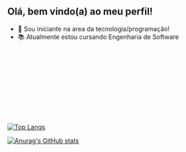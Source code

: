 ## Olá, bem vindo(a) ao meu perfil!

- 🌱 Sou iniciante na area da tecnologia/programação!
- 📚 Atualmente estou cursando Engenharia de Software


<a href="https://github.com/ceciliaandreza">
<img height="180cm src="

![Top Langs](https://github-readme-stats.vercel.app/api/top-langs/?username=ceciliaandreza&show_icons=true&theme=midnight-purple)

![Anurag's GitHub stats](https://github-readme-stats.vercel.app/api?username=ceciliaandreza&show_icons=true&theme=midnight-purple)

